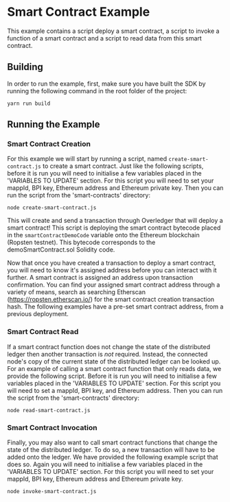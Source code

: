 # Smart Contract Example

This example contains a script deploy a smart contract, a script to invoke a function of a smart contract and a script to read data from this smart contract.

## Building

In order to run the example, first, make sure you have built the SDK by running the following command in the root folder of the project:

```
yarn run build
```

## Running the Example

### Smart Contract Creation
For this example we will start by running a script, named `create-smart-contract.js` to create a smart contract. Just like the following scripts, before it is run you will need to initialise a few variables placed in the 'VARIABLES TO UPDATE' section. For this script you will need to set your mappId, BPI key, Ethereum address and Ethereum private key. Then you can run the script from the 'smart-contracts' directory:

```
node create-smart-contract.js
```
This will create and send a transaction through Overledger that will deploy a smart contract! This script is deploying the smart contract bytecode placed in the `smartContractDemoCode` variable onto the Ethereum blockchain (Ropsten testnet). This bytecode corresponds to the demoSmartContract.sol Solidity code.

Now that once you have created a transaction to deploy a smart contract, you will need to know it's assigned address before you can interact with it further. A smart contract is assigned an address upon transaction confirmation. You can find your assigned smart contract address through a variety of means, search as searching Etherscan (https://ropsten.etherscan.io/) for the smart contract creation transaction hash. The following examples have a pre-set smart contract address, from a previous deployment. 

### Smart Contract Read
 If a smart contract function does not change the state of the distributed ledger then another transaction is *not* required. Instead, the connected node's copy of the current state of the distributed ledger can be looked up. For an example of calling a smart contract function that only reads data, we provide the following script. Before it is run you will need to initialise a few variables placed in the 'VARIABLES TO UPDATE' section. For this script you will need to set a mappId, BPI key, and Ethereum address. Then you can run the script from the 'smart-contracts' directory:

```
node read-smart-contract.js
```

### Smart Contract Invocation 
Finally, you may also want to call smart contract functions that change the state of the distributed ledger. To do so, a new transaction will have to be added onto the ledger. We have provided the following example script that does so. Again you will need to initialise a few variables placed in the 'VARIABLES TO UPDATE' section. For this script you will need to set your mappId, BPI key, Ethereum address and Ethereum private key.

```
node invoke-smart-contract.js
```